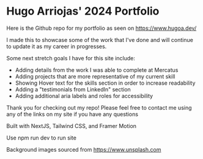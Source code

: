 # Hugo Arriojas' 2024 Portfolio

Here is the Github repo for my portfolio as seen on https://www.hugoa.dev/

I made this to showcase some of the work that I've done and will continue to update it as my career in progresses.

Some next stretch goals I have for this site include:

- Adding details from the work I was able to complete at Mercatus
- Adding projects that are more representative of my current skill
- Showing Hover text for the skills section in order to increase readability
- Adding a "testimonials from LinkedIn" section
- Adding additional aria labels and roles for accessibility

Thank you for checking out my repo!
Please feel free to contact me using any of the links on my site if you have any questions

Built with NextJS, Tailwind CSS, and Framer Motion

Use npm run dev to run site

Background images sourced from https://www.unsplash.com
